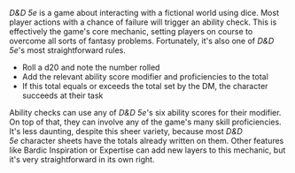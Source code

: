 _D&D 5e_ is a game about interacting with a fictional world using dice. Most player actions with a chance of failure will trigger an ability check. This is effectively the game's core mechanic, setting players on course to overcome all sorts of fantasy problems. Fortunately, it's also one of _D&D 5e_'s most straightforward rules.

- Roll a d20 and note the number rolled
- Add the relevant ability score modifier and proficiencies to the total
- If this total equals or exceeds the total set by the DM, the character succeeds at their task

Ability checks can use any of _D&D 5e_'s six ability scores for their modifier. On top of that, they can involve any of the game's many skill proficiencies. It's less daunting, despite this sheer variety, because most _D&D 5e_ character sheets have the totals already written on them. Other features like Bardic Inspiration or Expertise can add new layers to this mechanic, but it's very straightforward in its own right.